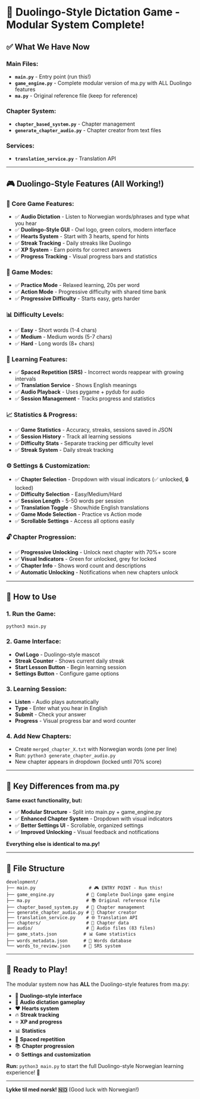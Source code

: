 # 🎉 Duolingo-Style Dictation Game - Modular System Complete!

## ✅ What We Have Now

### **Main Files:**
- **`main.py`** - Entry point (run this!)
- **`game_engine.py`** - Complete modular version of ma.py with ALL Duolingo features
- **`ma.py`** - Original reference file (keep for reference)

### **Chapter System:**
- **`chapter_based_system.py`** - Chapter management
- **`generate_chapter_audio.py`** - Chapter creator from text files

### **Services:**
- **`translation_service.py`** - Translation API

---

## 🎮 Duolingo-Style Features (All Working!)

### **🎯 Core Game Features:**
- ✅ **Audio Dictation** - Listen to Norwegian words/phrases and type what you hear
- ✅ **Duolingo-Style GUI** - Owl logo, green colors, modern interface
- ✅ **Hearts System** - Start with 3 hearts, spend for hints
- ✅ **Streak Tracking** - Daily streaks like Duolingo
- ✅ **XP System** - Earn points for correct answers
- ✅ **Progress Tracking** - Visual progress bars and statistics

### **🎲 Game Modes:**
- ✅ **Practice Mode** - Relaxed learning, 20s per word
- ✅ **Action Mode** - Progressive difficulty with shared time bank
- ✅ **Progressive Difficulty** - Starts easy, gets harder

### **📊 Difficulty Levels:**
- ✅ **Easy** - Short words (1-4 chars)
- ✅ **Medium** - Medium words (5-7 chars) 
- ✅ **Hard** - Long words (8+ chars)

### **🧠 Learning Features:**
- ✅ **Spaced Repetition (SRS)** - Incorrect words reappear with growing intervals
- ✅ **Translation Service** - Shows English meanings
- ✅ **Audio Playback** - Uses pygame + pydub for audio
- ✅ **Session Management** - Tracks progress and statistics

### **📈 Statistics & Progress:**
- ✅ **Game Statistics** - Accuracy, streaks, sessions saved in JSON
- ✅ **Session History** - Track all learning sessions
- ✅ **Difficulty Stats** - Separate tracking per difficulty level
- ✅ **Streak System** - Daily streak tracking

### **⚙️ Settings & Customization:**
- ✅ **Chapter Selection** - Dropdown with visual indicators (✅ unlocked, 🔒 locked)
- ✅ **Difficulty Selection** - Easy/Medium/Hard
- ✅ **Session Length** - 5-50 words per session
- ✅ **Translation Toggle** - Show/hide English translations
- ✅ **Game Mode Selection** - Practice vs Action mode
- ✅ **Scrollable Settings** - Access all options easily

### **🔓 Chapter Progression:**
- ✅ **Progressive Unlocking** - Unlock next chapter with 70%+ score
- ✅ **Visual Indicators** - Green for unlocked, grey for locked
- ✅ **Chapter Info** - Shows word count and descriptions
- ✅ **Automatic Unlocking** - Notifications when new chapters unlock

---

## 🚀 How to Use

### **1. Run the Game:**
```bash
python3 main.py
```

### **2. Game Interface:**
- **Owl Logo** - Duolingo-style mascot
- **Streak Counter** - Shows current daily streak
- **Start Lesson Button** - Begin learning session
- **Settings Button** - Configure game options

### **3. Learning Session:**
- **Listen** - Audio plays automatically
- **Type** - Enter what you hear in English
- **Submit** - Check your answer
- **Progress** - Visual progress bar and word counter

### **4. Add New Chapters:**
- Create `merged_chapter_X.txt` with Norwegian words (one per line)
- Run: `python3 generate_chapter_audio.py`
- New chapter appears in dropdown (locked until 70% score)

---

## 🎯 Key Differences from ma.py

**Same exact functionality, but:**
- ✅ **Modular Structure** - Split into main.py + game_engine.py
- ✅ **Enhanced Chapter System** - Dropdown with visual indicators
- ✅ **Better Settings UI** - Scrollable, organized settings
- ✅ **Improved Unlocking** - Visual feedback and notifications

**Everything else is identical to ma.py!**

---

## 📁 File Structure

```
development/
├── main.py                    # 🎮 ENTRY POINT - Run this!
├── game_engine.py            # 🎯 Complete Duolingo game engine
├── ma.py                     # 📚 Original reference file
├── chapter_based_system.py   # 📖 Chapter management
├── generate_chapter_audio.py # 🎵 Chapter creator
├── translation_service.py    # 🌐 Translation API
├── chapters/                 # 📂 Chapter data
├── audio/                    # 🎵 Audio files (83 files)
├── game_stats.json          # 📊 Game statistics
├── words_metadata.json      # 📝 Words database
└── words_to_review.json     # 🔄 SRS system
```

---

## 🎉 Ready to Play!

The modular system now has **ALL** the Duolingo-style features from ma.py:

- 🦉 **Duolingo-style interface**
- 🎵 **Audio dictation gameplay**
- ❤️ **Hearts system**
- 🔥 **Streak tracking**
- ⭐ **XP and progress**
- 📊 **Statistics**
- 🔄 **Spaced repetition**
- 📚 **Chapter progression**
- ⚙️ **Settings and customization**

**Run:** `python3 main.py` to start the full Duolingo-style Norwegian learning experience! 🚀

---

**Lykke til med norsk! 🇳🇴** (Good luck with Norwegian!)

